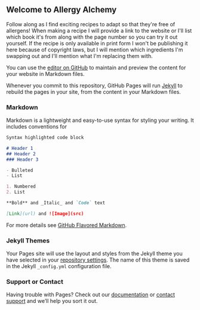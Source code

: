 ## Welcome to Allergy Alchemy

Follow along as I find exciting recipes to adapt so that they're free of allergens! When making a recipe I will provide a link to the website or I'll list which book it's from along with the page number so you can try it out yourself. If the recipe is only available in print form I won't be publishing it here because of copyright laws, but I will mention which ingredients I'm swapping out and I'll mention what I'm replacing them with.

You can use the [editor on GitHub](https://github.com/RSStout/AllergyAlchemy/edit/main/README.md) to maintain and preview the content for your website in Markdown files.

Whenever you commit to this repository, GitHub Pages will run [Jekyll](https://jekyllrb.com/) to rebuild the pages in your site, from the content in your Markdown files.

### Markdown

Markdown is a lightweight and easy-to-use syntax for styling your writing. It includes conventions for

```markdown
Syntax highlighted code block

# Header 1
## Header 2
### Header 3

- Bulleted
- List

1. Numbered
2. List

**Bold** and _Italic_ and `Code` text

[Link](url) and ![Image](src)
```

For more details see [GitHub Flavored Markdown](https://guides.github.com/features/mastering-markdown/).

### Jekyll Themes

Your Pages site will use the layout and styles from the Jekyll theme you have selected in your [repository settings](https://github.com/RSStout/AllergyAlchemy/settings). The name of this theme is saved in the Jekyll `_config.yml` configuration file.

### Support or Contact

Having trouble with Pages? Check out our [documentation](https://docs.github.com/categories/github-pages-basics/) or [contact support](https://github.com/contact) and we’ll help you sort it out.
